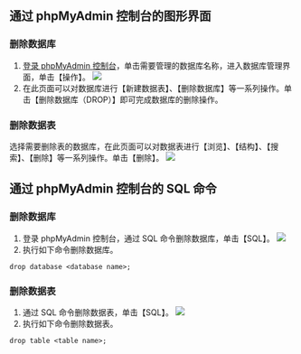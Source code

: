 ## 通过 phpMyAdmin 控制台的图形界面
### 删除数据库
1. [登录 phpMyAdmin 控制台](https://intl.cloud.tencent.com/document/product/236/32341)，单击需要管理的数据库名称，进入数据库管理界面，单击【操作】。
![](https://main.qcloudimg.com/raw/94a735219d646e5dea2a38bc7f0e655b.png)
2. 在此页面可以对数据库进行【新建数据表】、【删除数据库】等一系列操作。单击【删除数据库（DROP）】即可完成数据库的删除操作。


### 删除数据表
选择需要删除表的数据库，在此页面可以对数据表进行【浏览】、【结构】、【搜索】、【删除】等一系列操作。单击【删除】。
![](https://main.qcloudimg.com/raw/be05d8f1c77a224fe39bf37acf27b120.png)

## 通过 phpMyAdmin 控制台的 SQL 命令
### 删除数据库
1. 登录 phpMyAdmin 控制台，通过 SQL 命令删除数据库，单击【SQL】。
![](https://main.qcloudimg.com/raw/a22d5893cf34fd4f985feb52c7e3fe14.png)
2. 执行如下命令删除数据库。
```
drop database <database name>;
```

### 删除数据表
1. 通过 SQL 命令删除数据表，单击【SQL】。
![](https://main.qcloudimg.com/raw/3b13ff746a4c8981b087ddc7c2ac0b8b.png)
2. 执行如下命令删除数据表。
```
drop table <table name>;
```
